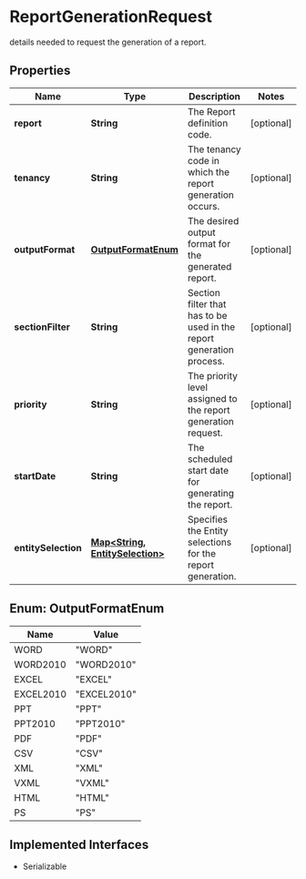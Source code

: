 

# ReportGenerationRequest

details needed to request the generation of a report.

## Properties

Name | Type | Description | Notes
------------ | ------------- | ------------- | -------------
**report** | **String** | The Report definition code. |  [optional]
**tenancy** | **String** | The tenancy code in which the report generation occurs. |  [optional]
**outputFormat** | [**OutputFormatEnum**](#OutputFormatEnum) | The desired output format for the generated report. |  [optional]
**sectionFilter** | **String** | Section filter that has to be used in the report generation process. |  [optional]
**priority** | **String** | The priority level assigned to the report generation request. |  [optional]
**startDate** | **String** | The scheduled start date for generating the report. |  [optional]
**entitySelection** | [**Map&lt;String, EntitySelection&gt;**](EntitySelection.md) | Specifies the Entity selections for the report generation. |  [optional]



## Enum: OutputFormatEnum

Name | Value
---- | -----
WORD | &quot;WORD&quot;
WORD2010 | &quot;WORD2010&quot;
EXCEL | &quot;EXCEL&quot;
EXCEL2010 | &quot;EXCEL2010&quot;
PPT | &quot;PPT&quot;
PPT2010 | &quot;PPT2010&quot;
PDF | &quot;PDF&quot;
CSV | &quot;CSV&quot;
XML | &quot;XML&quot;
VXML | &quot;VXML&quot;
HTML | &quot;HTML&quot;
PS | &quot;PS&quot;


## Implemented Interfaces

* Serializable


